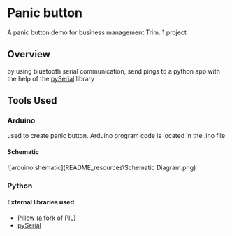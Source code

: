 # Panic button

A panic button demo for business management Trim. 1 project

## Overview

by using bluetooth serial communication, send pings to a python app with the help of the [pySerial](https://pypi.org/project/pyserial/) library

## Tools Used

### Arduino

used to create panic button. Arduino program code is located in the .ino file

#### Schematic

![arduino shematic](README_resources\Schematic Diagram.png)

### Python

#### External libraries used

- [Pillow (a fork of PIL)](https://pillow.readthedocs.io/en/stable/)
- [pySerial](https://pypi.org/project/pyserial/)
